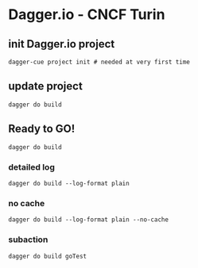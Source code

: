# Dagger.io - CNCF Turin

## init Dagger.io project

    dagger-cue project init # needed at very first time

## update project

    dagger do build

## Ready to GO!

    dagger do build

### detailed log

    dagger do build --log-format plain

### no cache

    dagger do build --log-format plain --no-cache

### subaction

    dagger do build goTest